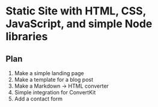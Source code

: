 # Static Site with HTML, CSS, JavaScript, and simple Node libraries

## Plan
1. Make a simple landing page
2. Make a template for a blog post
3. Make a Markdown -> HTML converter
4. Simple integration for ConvertKit
5. Add a contact form